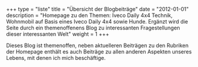 
+++
type        = "liste"
title 		= "Übersicht der Blogbeiträge"
date 		= "2012-01-01"
description = "Homepage zu den Themen: Iveco Daily 4x4 Technik, Wohnmobil auf Basis eines Iveco Daily 4x4 sowie Hunde. Ergänzt wird die Seite durch ein themenoffenens Blog zu interessanten Fragestellungen dieser interessanten Welt"
weight = 1
+++

Dieses Blog ist themenoffen, neben aktuelleren Beiträgen zu den Rubriken der Homepage enthält es auch Beiträge zu allen anderen Aspekten unseres Lebens, mit denen ich mich beschäftige.
